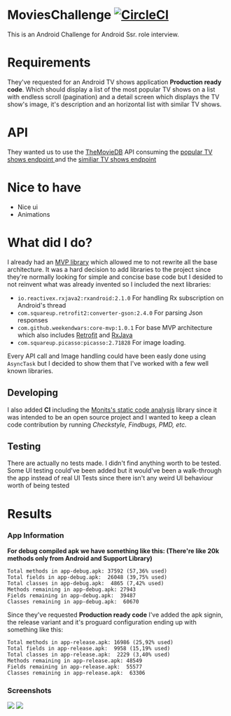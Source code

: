 # MoviesChallenge [![CircleCI](https://circleci.com/gh/WeekendWars/MoviesChallenge/tree/master.svg?style=svg)](https://circleci.com/gh/WeekendWars/MoviesChallenge/tree/master)
This is an Android Challenge for Android Ssr. role interview.


# Requirements

They've requested for an Android TV shows application **Production ready code**. Which should display a list of the most popular TV shows on a list with
endless scroll (pagination) and a detail screen which displays the TV show's image, it's description and an horizontal list with
similar TV shows.

# API
They wanted us to use the <a href="https://developers.themoviedb.org">TheMovieDB</a> API consuming the <a href="https://developers.themoviedb.org/3/tv/get-popular-tv-shows">popular TV shows endpoint </a>
and the <a href="https://developers.themoviedb.org/3/tv/get-similar-tv-shows">similiar TV shows endpoint</a>

# Nice to have
* Nice ui
* Animations

# What did I do?

I already had an <a href="https://github.com/WeekendWars/mvp-core">MVP library</a> which allowed me to not rewrite all the
base architecture. It was a hard decision to add libraries to the project since they're normally looking for simple and concise
base code but I desided to not reinvent what was already invented so I included the next libraries:

* `io.reactivex.rxjava2:rxandroid:2.1.0` For handling Rx subscription on Android's thread
* `com.squareup.retrofit2:converter-gson:2.4.0` For parsing Json responses
* `com.github.weekendwars:core-mvp:1.0.1` For base MVP architecture which also includes <a href="https://github.com/square/retrofit/">Retrofit</a> and <a href="https://github.com/ReactiveX/RxJava">RxJava</a>
* `com.squareup.picasso:picasso:2.71828` For image loading.

Every API call and Image handling could have been easly done using `AsyncTask` but I decided to show them that I've worked with a few well known libraries.

## Developing

I also added **CI** including the <a href="https://github.com/Monits/static-code-analysis-plugin">Monits's static code analysis</a> library since it was
intended to be an open source project and I wanted to keep a clean code contribution by running *Checkstyle, Findbugs, PMD, etc.*

## Testing

There are actually no tests made. I didn't find anything worth to be tested. Some UI testing could've been added but it would've been a walk-through the app instead of real UI Tests since there isn't any weird UI behaviour worth of being tested

# Results

### App Information

**For debug compiled apk we have something like this: (There're like 20k methods only from Android and Support Library)**

```
Total methods in app-debug.apk: 37592 (57,36% used)
Total fields in app-debug.apk:  26048 (39,75% used)
Total classes in app-debug.apk:  4865 (7,42% used)
Methods remaining in app-debug.apk: 27943
Fields remaining in app-debug.apk:  39487
Classes remaining in app-debug.apk:  60670
```

Since they've requested **Production ready code** I've added the apk signin, the release variant and it's proguard configuration ending up with something like this:

```
Total methods in app-release.apk: 16986 (25,92% used)
Total fields in app-release.apk:  9958 (15,19% used)
Total classes in app-release.apk:  2229 (3,40% used)
Methods remaining in app-release.apk: 48549
Fields remaining in app-release.apk:  55577
Classes remaining in app-release.apk:  63306
```

### Screenshots
<img src="https://lh6.googleusercontent.com/GnnJWntrWKJ11NzhhAMfGe5469mJzz7BGR3d1DlR_DzBcFcL3QTZp9d58plRz4ho8FntkflIqUNXYNjUm7up=w2880-h1482-rw">


<img src="https://lh4.googleusercontent.com/K4VzPgdHFemc02uYmV3qh938BrTRxNlnirPHJv_iZWr2DRmaeWrYPyqAe47GubL5uM3QVbNXjjxxsjlfh0k8=w2880-h1482-rw">


